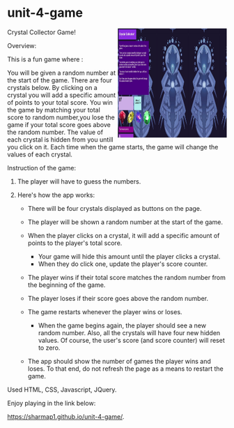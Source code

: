 # unit-4-game

<img src="assets/images/screenshot.jpg" width="250" height="250" align="right"> 

Crystal Collector Game!

Overview:

This is a fun game where :

You will be given a random number at the start of the game.
There are four crystals below.
By clicking on a crystal you will add a specific amount of points to your total score.
You win the game by matching your total score to random number,you lose the game if your total score goes above the random number.
The value of each crystal is hidden from you untill you click on it.
Each time when the game starts, the game will change the values of each crystal.

Instruction of the game:
1. The player will have to guess the numbers. 

2. Here's how the app works:

   * There will be four crystals displayed as buttons on the page.

   * The player will be shown a random number at the start of the game.

   * When the player clicks on a crystal, it will add a specific amount of points to the player's total score. 

     * Your game will hide this amount until the player clicks a crystal.
     * When they do click one, update the player's score counter.

   * The player wins if their total score matches the random number from the beginning of the game.

   * The player loses if their score goes above the random number.

   * The game restarts whenever the player wins or loses.

     * When the game begins again, the player should see a new random number. Also, all the crystals will have four new hidden values. Of course, the user's score (and score counter) will reset to zero.

   * The app should show the number of games the player wins and loses. To that end, do not refresh the page as a means to restart the game.

      
Used HTML, CSS, Javascript, JQuery.

Enjoy playing in the link below:

https://sharmap1.github.io/unit-4-game/.

